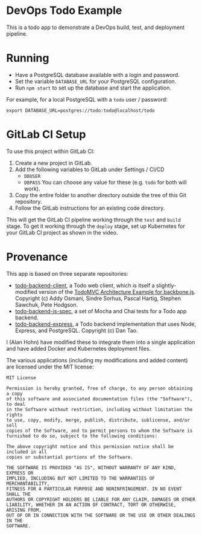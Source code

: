 # DevOps Todo Example

This is a todo app to demonstrate a DevOps build, test, and deployment pipeline.

# Running

* Have a PostgreSQL database available with a login and password.
* Set the variable `DATABASE_URL` for your PostgreSQL configuration.
* Run `npm start` to set up the database and start the application.

For example, for a local PostgreSQL with a `todo` user / password:

```
export DATABASE_URL=postgres://todo:todo@localhost/todo
```

# GitLab CI Setup

To use this project within GitLab CI:

1. Create a new project in GitLab.
1. Add the following variables to GitLab under Settings / CI/CD
   * `DBUSER`
   * `DBPASS`
   You can choose any value for these (e.g. `todo` for both will work).
1. Copy the entire folder to another directory outside the tree of this Git repository. 
1. Follow the GitLab instructions for an existing code directory.

This will get the GitLab CI pipeline working through the `test` and `build` stage. To
get it working through the `deploy` stage, set up Kubernetes for your GitLab CI project
as shown in the video.

# Provenance

This app is based on three separate repositories:

* [todo-backend-client][client], a Todo web client, which is itself a slightly-modified
  version of the [TodoMVC Architecture Example for backbone.js][todomvc].
  Copyright (c) Addy Osmani, Sindre Sorhus, Pascal Hartig, Stephen Sawchuk, Pete Hodgson.
* [todo-backend-js-spec][spec], a set of Mocha and Chai tests for a Todo app backend.
* [todo-backend-express][back], a Todo backend implementation that uses Node, Express, and
  PostgreSQL. Copyright (c) Dan Tao.

[client]:https://github.com/TodoBackend/todo-backend-client
[todomvc]:https://github.com/tastejs/todomvc/tree/gh-pages/architecture-examples/backbone/js
[spec]:https://github.com/TodoBackend/todo-backend-js-spec
[back]:https://github.com/dtao/todo-backend-express

I (Alan Hohn) have modified these to integrate them into a single application
and have added Docker and Kubernetes deployment files.

The various applications (including my modifications and added content) are
licensed under the MIT license:

```
MIT License

Permission is hereby granted, free of charge, to any person obtaining a copy
of this software and associated documentation files (the "Software"), to deal
in the Software without restriction, including without limitation the rights
to use, copy, modify, merge, publish, distribute, sublicense, and/or sell
copies of the Software, and to permit persons to whom the Software is
furnished to do so, subject to the following conditions:

The above copyright notice and this permission notice shall be included in all
copies or substantial portions of the Software.

THE SOFTWARE IS PROVIDED "AS IS", WITHOUT WARRANTY OF ANY KIND, EXPRESS OR
IMPLIED, INCLUDING BUT NOT LIMITED TO THE WARRANTIES OF MERCHANTABILITY,
FITNESS FOR A PARTICULAR PURPOSE AND NONINFRINGEMENT. IN NO EVENT SHALL THE
AUTHORS OR COPYRIGHT HOLDERS BE LIABLE FOR ANY CLAIM, DAMAGES OR OTHER
LIABILITY, WHETHER IN AN ACTION OF CONTRACT, TORT OR OTHERWISE, ARISING FROM,
OUT OF OR IN CONNECTION WITH THE SOFTWARE OR THE USE OR OTHER DEALINGS IN THE
SOFTWARE.
```
